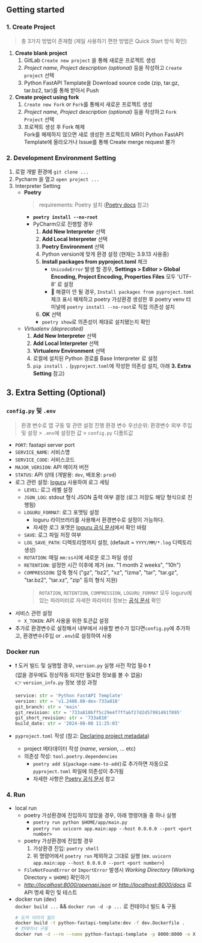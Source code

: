 ## Getting started

### 1. Create Project
>
> 총 3가지 방법이 존재함 (제일 사용하기 편한 방법은 Quick Start 방식 확인)

1. **Create blank project**
    1. GitLab `Create new project` 을 통해 새로운 프로젝트 생성
    2. _Project name, Project description (optional)_ 등을 작성하고 `Create project` 선택
    3. Python FastAPI Template을 Download source code (zip, tar.gz, tar.bz2, tar)를 통해 받아서 Push
2. **Create project using fork**
    1. `Create new Fork` or `Fork`를 통해서 새로운 프로젝트 생성
    2. _Project name, Project description (optional)_ 등을 작성하고 `Fork Project` 선택
    3. 프로젝트 생성 후 Fork 해제    
       Fork를 해제하지 않으면 새로 생성한 프로젝트의 MR이 Python FastAPI Template에 올라오거나 Issue를 통해 Create merge request 불가

### 2. Development Environment Setting

1. 로컬 개발 환경에 `git clone ...`
2. Pycharm 을 열고 `open project ...`
3. Interpreter Setting
   - **Poetry**
     > requirements: Poetry 설치 ([Poetry docs](https://python-poetry.org/docs/#installation) 참고)
     - **`poetry install --no-root`**
     - PyCharm으로 진행할 경우
         1. **Add New Interpreter** 선택
         2. **Add Local Interpreter** 선택
         3. **Poetry Environment** 선택
         4. Python version에 맞게 환경 설정 (현재는 3.9.13 사용중)
         5. **Install packages from pyproject.toml** 체크
            - `UnicodeError` 발생 할 경우, **Settings > Editor > Global Encoding, Project Encoding, Properties Files** 모두 'UTF-8' 로 설정
            - 🐛 해결이 안 될 경우, `Install packages from pyproject.toml` 체크 표시 해제하고 poetry 가상환경 생성한 후 poetry venv 터미널에 `poetry install --no-root`로 직접 의존성 설치
         6. **OK** 선택
         - `poetry show`로 의존성이 제대로 설치됐는지 확인
   - _Virtualenv (deprecated)_
       1. **Add New Interpreter** 선택
       2. **Add Local Interpreter** 선택
       3. **Virtualenv Environment** 선택
       4. 로컬에 설치된 Python 경로를 Base Interpreter 로 설정
       5. `pip install .` (`pyproject.toml`에 작성한 의존성 설치, 아래 **3. Extra Setting** 참고)

## 3. Extra Setting (Optional)

### `config.py` 및 `.env`
>
> 환경 변수로 앱 구동 및 관련 설정 진행
> 환경 변수 우선순위: 환경변수 외부 주입 및 설정 > `.env`에 설정한 값 > `config.py` 디폴트값

- `PORT`: fastapi server port
- `SERVICE_NAME`: 서비스명
- `SERVICE_CODE`: 서비스코드
- `MAJOR_VERSION`: API 메이저 버전
- `STATUS`: API 상태 (개발용: `dev`, 배포용: `prod`)
- 로그 관련 설정: [loguru](https://github.com/Delgan/loguru) 사용하여 로그 세팅
    - `LEVEL`: 로그 레벨 설정
    - `JSON_LOG`: stdout 형식 JSON 출력 여부 결정 (로그 저장도 해당 형식으로 진행됨)
    - `LOGURU_FORMAT`: 로그 포맷팅 설정
      - loguru 라이브러리를 사용해서 환경변수로 설정이 가능하다.
      - 자세한 로그 포맷은 [loguru 공식 문서](https://loguru.readthedocs.io/en/stable/api/logger.html#record)에서 확인 바람
    - `SAVE`: 로그 파일 저장 여부
    - `LOG_SAVE_PATH`: 디렉토리명까지 설정, (default = `YYYY/MM/*.log` 디렉토리 생성)
    - `ROTATION`: 매일 `mm:ss`시에 새로운 로그 파일 생성
    - `RETENTION`: 설정한 시간 이후에 제거 (ex. "1 month 2 weeks", "10h")
    - `COMPRESSION`: 압축 형식 ("gz", "bz2", "xz", "lzma", "tar", "tar.gz", "tar.bz2", "tar.xz", "zip" 등의 형식 지원)
       > `ROTATION`, `RETENTION`, `COMPRESSION`, `LOGURU_FORMAT` 모두 loguru에 있는 파라미터로 자세한 파라미터 정보는 [공식 문서](https://loguru.readthedocs.io/en/stable/api/logger.html#file:~:text=See%20datetime.datetime-,The%20time%20formatting,-To%20use%20your) 확인
- 서비스 관련 설정
    - `X_TOKEN`: API 사용을 위한 토큰값 설정
- 추가로 환경변수로 설정해서 내부에서 사용할 변수가 있다면`config.py`에 추가하고, 환경변수(주입 or `.env`)로 설정하여 사용

### Docker run

- ❗ 도커 빌드 및 실행할 경우, `version.py` 실행 사전 작업 필수 ❗    
    (없을 경우에도 정상작동 되지만 필요한 정보를 볼 수 없음)    
    👉 `version_info.py` 정보 생성 과정
    
    ```python
    service: str = 'Python FastAPI Template'
    version: str = 'v1.2408.08-dev-733a810'
    git_branch: str = 'main'
    git_revision: str = '733a810bff5c29e4f7ffa6f27d2d57991491f895'
    git_short_revision: str = '733a810'
    build_date: str = '2024-08-08 11:25:03'
    ```

- `pyproject.toml` 작성 (참고: [Declaring project metadata](https://packaging.python.org/en/latest/specifications/declaring-project-metadata/))
    - project 메타데이터 작성 (_name_, _version_, ... etc)
    - 의존성 작성: `tool.poetry.dependencies`
      - `poetry add ${package-name-to-add}`로 추가하면 자동으로 `pyproject.toml` 파일에 의존성이 추가됨
      - 자세한 사항은 [Poetry 공식 문서](https://python-poetry.org/docs/#installation) 참고

### 4. Run

- local run
    - poetry 가상환경에 진입하지 않았을 경우, 아래 명령어들 중 하나 실행
        - `poetry run python $HOME/app/main.py`
        - `poetry run uvicorn app.main:app --host 0.0.0.0 --port <port number>`
    - poetry 가상환경에 진입할 경우
        1. 가상환경 진입: `poetry shell`
        2. 위 명령어에서 `poetry run` 제외하고 그대로 실행 (ex. `uvicorn app.main:app --host 0.0.0.0 --port <port number>`)
    - `FileNotFoundError` or `ImportError` 발생시 _Working Directory_ (Working Directory = `$HOME`) 확인하기
    - _<http://localhost:8000/openapi.json>_ or _<http://localhost:8000/docs>_ 로 API 명세 확인 및 테스트
- docker run (dev)    
    `docker build ...` && `docker run -d -p ...` 로 컨테이너 빌드 & 구동
    ```bash
    # 도커 이미지 빌드
    docker build -t python-fastapi-template:dev -f dev.Dockerfile .
    # 컨테이너 구동
    docker run -d --rm --name python-fastapi-template -p 8000:8000 -e X_TOKEN=wisenut python-fastapi-template:dev
    ```
